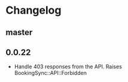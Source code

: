 # Changelog

## master

## 0.0.22

- Handle 403 responses from the API. Raises BookingSync::API::Forbidden
